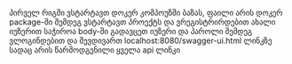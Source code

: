 პირველ რიგში ვსტარტავთ დოკერ კომპოუზში ბაზას, ფაილი არის დოკერ package-ში
შემდეგ ვსტარტავთ პროექტს და ვრეგისტრირდებით ახალი იუზერით
საჭიროა body-ში გადავცეთ იუზერი და პაროლი
შემდეგ ვლოგინდებით და შევდივართ localhost:8080/swagger-ui.html ლინკზე სადაც არის წარმოდგენილი ყველა api ლინკი
